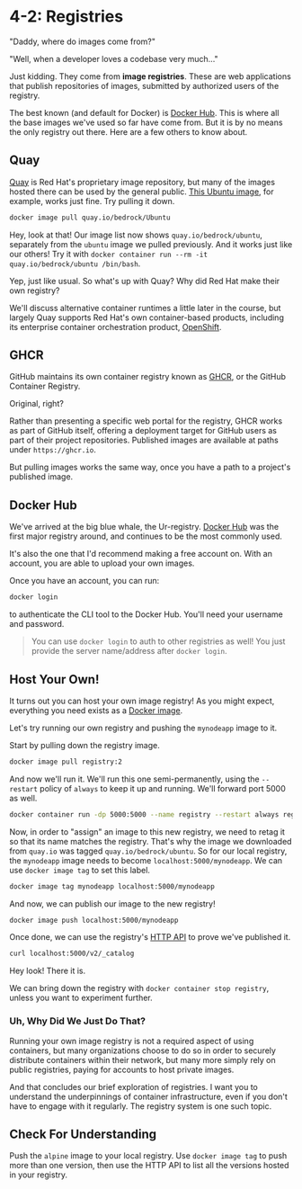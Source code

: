 # 4-2: Registries

"Daddy, where do images come from?"

"Well, when a developer loves a codebase very much..."

Just kidding. They come from **image registries**. These are web applications that publish repositories of images, submitted by authorized users of the registry.

The best known (and default for Docker) is [Docker Hub](https://hub.docker.com). This is where all the base images we've used so far have come from. But it is by no means the only registry out there. Here are a few others to know about.

## Quay 

[Quay](https://quay.io) is Red Hat's proprietary image repository, but many of the images hosted there can be used by the general public. [This Ubuntu image](https://quay.io/repository/bedrock/ubuntu), for example, works just fine. Try pulling it down.

```bash
docker image pull quay.io/bedrock/Ubuntu
```

Hey, look at that! Our image list now shows `quay.io/bedrock/ubuntu`, separately from the `ubuntu` image we pulled previously. And it works just like our others! Try it with `docker container run --rm -it quay.io/bedrock/ubuntu /bin/bash`.

Yep, just like usual. So what's up with Quay? Why did Red Hat make their own registry?

We'll discuss alternative container runtimes a little later in the course, but largely Quay supports Red Hat's own container-based products, including its enterprise container orchestration product, [OpenShift](https://www.redhat.com/en/technologies/cloud-computing/openshift).

## GHCR

GitHub maintains its own container registry known as [GHCR](https://docs.github.com/en/packages/working-with-a-github-packages-registry/working-with-the-container-registry), or the GitHub Container Registry. 

Original, right?

Rather than presenting a specific web portal for the registry, GHCR works as part of GitHub itself, offering a deployment target for GitHub users as part of their project repositories. Published images are available at paths under `https://ghcr.io`.

But pulling images works the same way, once you have a path to a project's published image.

## Docker Hub

We've arrived at the big blue whale, the Ur-registry. [Docker Hub](https://hub.docker.com) was the first major registry around, and continues to be the most commonly used.

It's also the one that I'd recommend making a free account on. With an account, you are able to upload your own images.

Once you have an account, you can run:

```bash
docker login
```

to authenticate the CLI tool to the Docker Hub. You'll need your username and password.

> You can use `docker login` to auth to other registries as well! You just provide the server name/address after `docker login`.

## Host Your Own!

It turns out you can host your own image registry! As you might expect, everything you need exists as a [Docker image](https://hub.docker.com/_/registry). 

Let's try running our own registry and pushing the `mynodeapp` image to it.

Start by pulling down the registry image.

```bash
docker image pull registry:2
```

And now we'll run it. We'll run this one semi-permanently, using the `--restart` policy of `always` to keep it up and running. We'll forward port 5000 as well. 

```bash
docker container run -dp 5000:5000 --name registry --restart always registry:2 
```

Now, in order to "assign" an image to this new registry, we need to retag it so that its name matches the registry. That's why the image we downloaded from `quay.io` was tagged `quay.io/bedrock/ubuntu`. So for our local registry, the `mynodeapp` image needs to become `localhost:5000/mynodeapp`. We can use `docker image tag` to set this label.

```bash
docker image tag mynodeapp localhost:5000/mynodeapp
```

And now, we can publish our image to the new registry!

```bash
docker image push localhost:5000/mynodeapp
```

Once done, we can use the registry's [HTTP API](https://distribution.github.io/distribution/spec/api/) to prove we've published it.

```bash
curl localhost:5000/v2/_catalog
```

Hey look! There it is.

We can bring down the registry with `docker container stop registry`, unless you want to experiment further.

### Uh, Why Did We Just Do That?

Running your own image registry is not a required aspect of using containers, but many organizations choose to do so in order to securely distribute containers within their network, but many more simply rely on public registries, paying for accounts to host private images.

And that concludes our brief exploration of registries. I want you to understand the underpinnings of container infrastructure, even if you don't have to engage with it regularly. The registry system is one such topic.

## Check For Understanding

Push the `alpine` image to your local registry. Use `docker image tag` to push more than one version, then use the HTTP API to list all the versions hosted in your registry.

